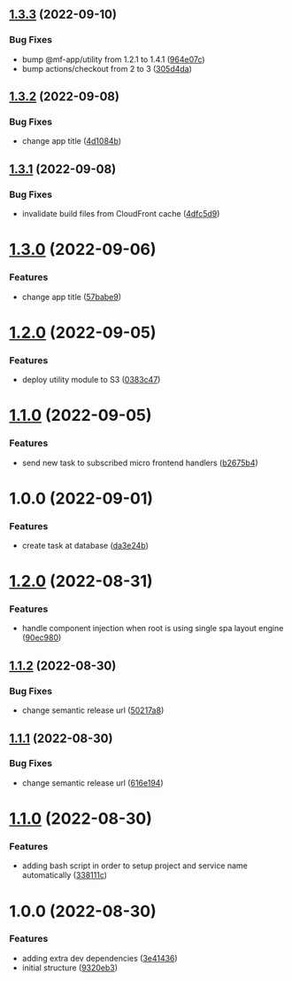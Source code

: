 ## [1.3.3](https://github.com/edwardramirez31/mf-todo-form/compare/v1.3.2...v1.3.3) (2022-09-10)


### Bug Fixes

* bump @mf-app/utility from 1.2.1 to 1.4.1 ([964e07c](https://github.com/edwardramirez31/mf-todo-form/commit/964e07c296c790da51fa96d40eed3f5b77682cdc))
* bump actions/checkout from 2 to 3 ([305d4da](https://github.com/edwardramirez31/mf-todo-form/commit/305d4da7e4fe917b3070a963504077680be2c604))

## [1.3.2](https://github.com/edwardramirez31/mf-todo-form/compare/v1.3.1...v1.3.2) (2022-09-08)


### Bug Fixes

* change app title ([4d1084b](https://github.com/edwardramirez31/mf-todo-form/commit/4d1084b1be382136e2baed85d4f319f40a76d4a8))

## [1.3.1](https://github.com/edwardramirez31/mf-todo-form/compare/v1.3.0...v1.3.1) (2022-09-08)


### Bug Fixes

* invalidate build files from CloudFront cache ([4dfc5d9](https://github.com/edwardramirez31/mf-todo-form/commit/4dfc5d9cee1b81e5b25cf00f93c139269635e4df))

# [1.3.0](https://github.com/edwardramirez31/mf-todo-form/compare/v1.2.0...v1.3.0) (2022-09-06)


### Features

* change app title ([57babe9](https://github.com/edwardramirez31/mf-todo-form/commit/57babe9c6732e73d76cb9374992c7a25f02f306e))

# [1.2.0](https://github.com/edwardramirez31/mf-todo-form/compare/v1.1.0...v1.2.0) (2022-09-05)


### Features

* deploy utility module to S3 ([0383c47](https://github.com/edwardramirez31/mf-todo-form/commit/0383c470c303f7f95d903e89fa2105711ea2043d))

# [1.1.0](https://github.com/edwardramirez31/mf-todo-form/compare/v1.0.0...v1.1.0) (2022-09-05)


### Features

* send new task to subscribed micro frontend handlers ([b2675b4](https://github.com/edwardramirez31/mf-todo-form/commit/b2675b458619720ca997699ad82004274c89abea))

# 1.0.0 (2022-09-01)


### Features

* create task at database ([da3e24b](https://github.com/edwardramirez31/mf-todo-form/commit/da3e24b96d5b9de0fb5adadf0001559e6e3cd6c8))

# [1.2.0](https://github.com/edwardramirez31/micro-frontend-template/compare/v1.1.2...v1.2.0) (2022-08-31)


### Features

* handle component injection when root is using single spa layout engine ([90ec980](https://github.com/edwardramirez31/micro-frontend-template/commit/90ec980fcfec2ccd150a02db933183f456e349a0))

## [1.1.2](https://github.com/edwardramirez31/micro-frontend-template/compare/v1.1.1...v1.1.2) (2022-08-30)


### Bug Fixes

* change semantic release url ([50217a8](https://github.com/edwardramirez31/micro-frontend-template/commit/50217a826e1efdfba0006ca0a31b913f787d1340))

## [1.1.1](https://github.com/edwardramirez31/micro-frontend-template/compare/v1.1.0...v1.1.1) (2022-08-30)


### Bug Fixes

* change semantic release url ([616e194](https://github.com/edwardramirez31/micro-frontend-template/commit/616e1949b0a68b217de5e9b894f0c6a4865c577f))

# [1.1.0](https://github.com/edwardramirez31/micro-frontend-template/compare/v1.0.0...v1.1.0) (2022-08-30)


### Features

* adding bash script in order to setup project and service name automatically ([338111c](https://github.com/edwardramirez31/micro-frontend-template/commit/338111cb74294df5a2efb707fed0fd952328a801))

# 1.0.0 (2022-08-30)


### Features

* adding extra dev dependencies ([3e41436](https://github.com/edwardramirez31/micro-frontend-template/commit/3e4143616e4c81c6907ed78c8b747b953056b07f))
* initial structure ([9320eb3](https://github.com/edwardramirez31/micro-frontend-template/commit/9320eb3453c27c62203ee3c3bc4f61156ac54932))
